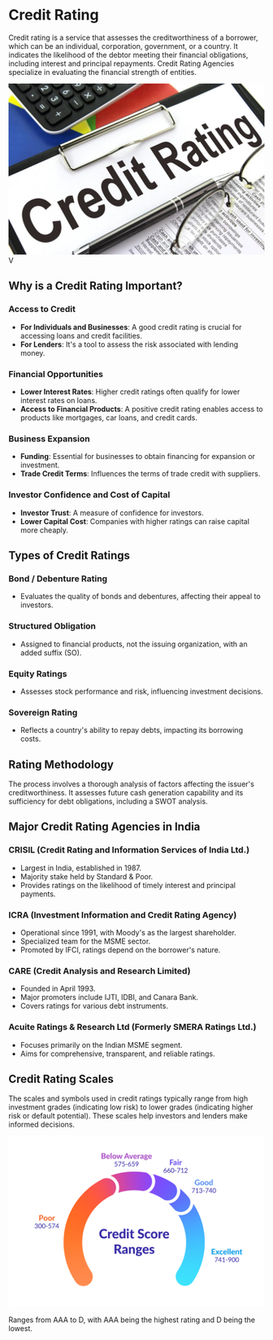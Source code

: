 # Credit Rating

Credit rating is a service that assesses the creditworthiness of a borrower, which can be an individual, corporation, government, or a country. It indicates the likelihood of the debtor meeting their financial obligations, including interest and principal repayments. Credit Rating Agencies specialize in evaluating the financial strength of entities.


![Alt text](image-1.png)V

## Why is a Credit Rating Important?

### Access to Credit
- **For Individuals and Businesses**: A good credit rating is crucial for accessing loans and credit facilities.
- **For Lenders**: It's a tool to assess the risk associated with lending money.

### Financial Opportunities
- **Lower Interest Rates**: Higher credit ratings often qualify for lower interest rates on loans.
- **Access to Financial Products**: A positive credit rating enables access to products like mortgages, car loans, and credit cards.

### Business Expansion
- **Funding**: Essential for businesses to obtain financing for expansion or investment.
- **Trade Credit Terms**: Influences the terms of trade credit with suppliers.

### Investor Confidence and Cost of Capital
- **Investor Trust**: A measure of confidence for investors.
- **Lower Capital Cost**: Companies with higher ratings can raise capital more cheaply.

## Types of Credit Ratings

### Bond / Debenture Rating
- Evaluates the quality of bonds and debentures, affecting their appeal to investors.

### Structured Obligation
- Assigned to financial products, not the issuing organization, with an added suffix (SO).

### Equity Ratings
- Assesses stock performance and risk, influencing investment decisions.

### Sovereign Rating
- Reflects a country's ability to repay debts, impacting its borrowing costs.

## Rating Methodology

The process involves a thorough analysis of factors affecting the issuer's creditworthiness. It assesses future cash generation capability and its sufficiency for debt obligations, including a SWOT analysis.

## Major Credit Rating Agencies in India

### CRISIL (Credit Rating and Information Services of India Ltd.)
- Largest in India, established in 1987.
- Majority stake held by Standard & Poor.
- Provides ratings on the likelihood of timely interest and principal payments.

### ICRA (Investment Information and Credit Rating Agency)
- Operational since 1991, with Moody's as the largest shareholder.
- Specialized team for the MSME sector.
- Promoted by IFCI, ratings depend on the borrower's nature.

### CARE (Credit Analysis and Research Limited)
- Founded in April 1993.
- Major promoters include IJTI, IDBI, and Canara Bank.
- Covers ratings for various debt instruments.

### Acuite Ratings & Research Ltd (Formerly SMERA Ratings Ltd.)
- Focuses primarily on the Indian MSME segment.
- Aims for comprehensive, transparent, and reliable ratings.

## Credit Rating Scales

The scales and symbols used in credit ratings typically range from high investment grades (indicating low risk) to lower grades (indicating higher risk or default potential). These scales help investors and lenders make informed decisions.

![Alt text](image.png)

Ranges from AAA to D, with AAA being the highest rating and D being the lowest.
